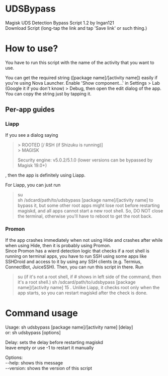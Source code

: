 # UDSBypass
Magisk UDS Detection Bypass Script 1.2 by Ingan121  
Download Script
(long-tap the link and tap 'Save link' or such thing.)

# How to use?
You have to run this script with the name of the activity that you want to use.

You can get the required string ([package name]/[activity name]) easily if you're using Nova Launcher. Enable 'Show component...' in Settings > Lab (Google it if you don't know) > Debug, then open the edit dialog of the app. You can copy the string just by tapping it.

## Per-app guides

### Liapp
If you see a dialog saying
> \> ROOTED [/ RSH (if Shizuku is running)]  
> \> MAGISK
>
> Security engine: v5.0.2/5.1.0 (lower versions can be bypassed by Magisk 19.0+)

, then the app is definitely using Liapp.

For Liapp, you can just run
> su  
> sh /sdcard/path/to/udsbypass [package name]/[activity name]
to bypass it, but some other root apps might lose root before restarting magiskd, and all apps cannot start a new root shell. So, DO NOT close the terminal, otherwise you'll have to reboot to get the root back.

### Promon
If the app crashes immediately when not using Hide and crashes after while when using Hide, then it is probably using Promon.  
Since Promon has a wierd detection logic that checks if a root shell is running on terminal apps, you have to run SSH using some apps like SSHDroid and access to it by using any SSH clients (e.g. Termius, ConnectBot, JuiceSSH). Then, you can run this script in there.
Run
> su (if it's not a root shell, if # shows in left side of the command, then it's a root shell.)
> sh /sdcard/path/to/udsbypass [package name]/[activity name] 15
. Unlike Liapp, it checks root only when the app starts, so you can restart magiskd after the check is done.

# Command usage
Usage: sh udsbypass [package name]/[activity name] [delay]  
or: sh udsbypass [options]

Delay: sets the delay before restarting magiskd  
leave empty or use -1 to restart it manually

Options:  
--help: shows this message  
--version: shows the version of this script
